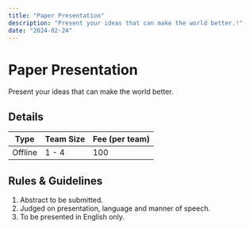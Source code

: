 ```yaml
---
title: "Paper Presentation"
description: "Present your ideas that can make the world better.!"
date: "2024-02-24"
---
```


# Paper Presentation

Present your ideas that can make the world better.

## Details

| Type    | Team Size | Fee (per team) |
| ------- | --------- | -------------- |
| Offline | 1 - 4     | 100            |

## Rules & Guidelines

1. Abstract to be submitted.
2. Judged on presentation, language and manner of speech.
3. To be presented in English only.

